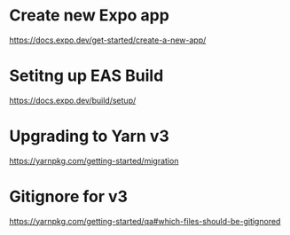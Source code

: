 # Create new Expo app
https://docs.expo.dev/get-started/create-a-new-app/

# Setitng up EAS Build
https://docs.expo.dev/build/setup/

# Upgrading to Yarn v3
https://yarnpkg.com/getting-started/migration

# Gitignore for v3
https://yarnpkg.com/getting-started/qa#which-files-should-be-gitignored
